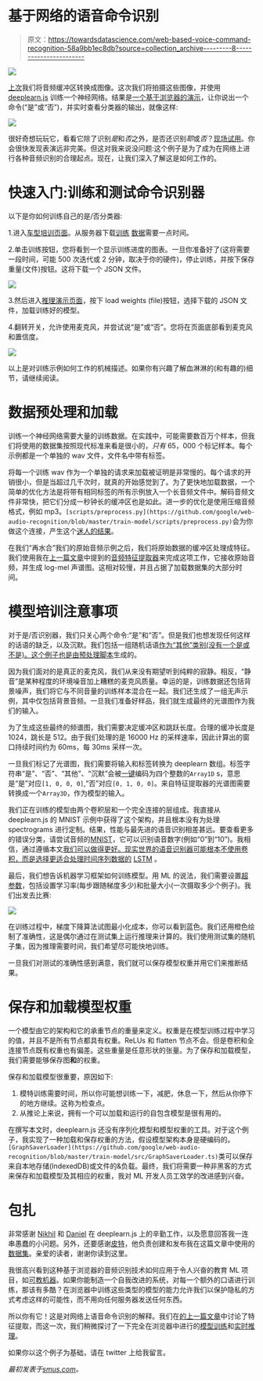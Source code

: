 # 基于网络的语音命令识别

> 原文：<https://towardsdatascience.com/web-based-voice-command-recognition-58a9bb1ec8db?source=collection_archive---------8----------------------->

![](img/00010a642e4bd69feed2f6fc9e18ac61.png)

[上次](http://smus.com/web-audio-ml-features)我们将音频缓冲区转换成图像。这次我们将拍摄这些图像，并使用 [deeplearn.js](https://deeplearnjs.org/) 训练一个神经网络。结果是[一个基于浏览器的演示](https://google.github.io/web-audio-recognition/inference-demo/?model=yesno)，让你说出一个命令(“是”或“否”)，并实时查看分类器的输出，就像这样:

![](img/1cb2b40a46d1fd73c97d0d60914b3c92.png)

很好奇想玩玩它，看看它除了识别*是*和*否*之外，是否还识别*耶*或*否*？[现场试用](https://google.github.io/web-audio-recognition/inference-demo/?model=yesno)。你会很快发现表演远非完美。但这对我来说没问题:这个例子是为了成为在网络上进行各种音频识别的合理起点。现在，让我们深入了解这是如何工作的。

# 快速入门:训练和测试命令识别器

以下是你如何训练自己的是/否分类器:

1.进入[车型培训页面](https://google.github.io/web-audio-recognition/train-model/?data_url=https://storage.googleapis.com/audio-recognition-data&data_extension=mp3)。从服务器下载[训练](https://storage.googleapis.com/audio-recognition-data/yes.mp3) [数据](https://storage.googleapis.com/audio-recognition-data/no.mp3)需要一点时间。

2.单击训练按钮，您将看到一个显示训练进度的图表。一旦你准备好了(这将需要一段时间，可能 500 次迭代或 2 分钟，取决于你的硬件)，停止训练，并按下保存重量(文件)按钮。这将下载一个 JSON 文件。

![](img/ff659b99eeb4e4766b9b836e01bab4b2.png)

3.然后进入[推理演示页面](https://google.github.io/web-audio-recognition/inference-demo/?model=yesno)，按下 load weights (file)按钮，选择下载的 JSON 文件，加载训练好的模型。

4.翻转开关，允许使用麦克风，并尝试说“是”或“否”。您将在页面底部看到麦克风和置信度。

![](img/6e15bb194606b2dc32bc753ef57e3a4a.png)

以上是对训练示例如何工作的机械描述。如果你有兴趣了解血淋淋的(和有趣的)细节，请继续阅读。

# 数据预处理和加载

训练一个神经网络需要大量的训练数据。在实践中，可能需要数百万个样本，但我们将使用的数据集按照现代标准来看是很小的，*只有* 65，000 个标记样本。每个示例都是一个单独的 wav 文件，文件名中带有标签。

将每一个训练 wav 作为一个单独的请求来加载被证明是非常慢的。每个请求的开销很小，但是当超过几千次时，就真的开始感觉到了。为了更快地加载数据，一个简单的优化方法是将带有相同标签的所有示例放入一个长音频文件中。解码音频文件非常快，把它们分成一秒钟长的缓冲区也是如此。进一步的优化是使用压缩音频格式，例如 mp3。`[scripts/preprocess.py](https://github.com/google/web-audio-recognition/blob/master/train-model/scripts/preprocess.py)`会为你做这个连接，产生这个[迷人的结果](https://storage.googleapis.com/audio-recognition-data/yes.mp3)。

在我们“再水合”我们的原始音频示例之后，我们将原始数据的缓冲区处理成特征。我们使用我在[上一篇文章](http://smus.com/web-audio-ml-features)中提到的[音频特征提取器](http://smus.com/web-audio-ml-features)来完成这项工作，它接收原始音频，并生成 log-mel 声谱图。这相对较慢，并且占据了加载数据集的大部分时间。

# 模型培训注意事项

对于是/否识别器，我们只关心两个命令:“是”和“否”。但是我们也想发现任何这样的话语的缺乏，以及沉默。我们包括一组随机话语[作为“其他”类别(没有一个是或不是)。这个例子也是由](https://storage.googleapis.com/audio-recognition-data/other.mp3)[预处理脚本](https://github.com/google/web-audio-recognition/blob/master/train-model/scripts/preprocess.py)生成的。

因为我们面对的是真正的麦克风，我们从来没有期望听到纯粹的寂静。相反，“静音”是某种程度的环境噪音加上糟糕的麦克风质量。幸运的是，训练数据还包括背景噪声，我们将它与不同音量的训练样本混合在一起。我们还生成了一组无声示例，其中仅包括背景音频。一旦我们准备好样品，我们就生成最终的光谱图作为我们的输入。

为了生成这些最终的频谱图，我们需要决定缓冲区和跳跃长度。合理的缓冲长度是 1024，跳长是 512。由于我们处理的是 16000 Hz 的采样速率，因此计算出的窗口持续时间约为 60ms，每 30ms 采样一次。

一旦我们标记了光谱图，我们需要将输入和标签转换为 deeplearn 数组。标签字符串“是”、“否”、“其他”、“沉默”会被[一键](https://en.wikipedia.org/wiki/One-hot)编码为四个整数的`Array1D` s，意思是“是”对应`[1, 0, 0, 0]`,“否”对应`[0, 1, 0, 0]`。来自特征提取器的光谱图需要转换成一个`Array3D`，作为模型的输入。

我们正在训练的模型由两个卷积层和一个完全连接的层组成。我直接从 deeplearn.js 的 MNIST 示例中获得了这个架构，并且根本没有为处理 spectrograms 进行定制。结果，性能与最先进的语音识别相差甚远。要查看更多的错误分类，请尝试音频的[MNIST](https://google.github.io/web-audio-recognition/inference-demo/?model=number)，它可以识别语音数字(例如“0”到“10”)。我相信，通过遵循本文[我们可以做得更好。现实世界的语音识别器可能根本不使用卷积，而是选择更适合处理时间序列数据的](http://www.isca-speech.org/archive/interspeech_2015/papers/i15_1478.pdf) [LSTM](https://en.wikipedia.org/wiki/Long_short-term_memory) 。

最后，我们想告诉机器学习框架如何训练模型。用 ML 的说法，我们需要设置[超参数](https://en.wikipedia.org/wiki/Hyperparameter_(machine_learning))，包括设置学习率(每步跟随梯度多少)和批量大小(一次摄取多少个例子)。我们出发去比赛:

![](img/653d0c6d74b0891958e22676f5715a09.png)

在训练过程中，梯度下降算法试图最小化成本，你可以看到蓝色。我们还用橙色绘制了准确性，这是偶尔通过在测试集上运行推理来计算的。我们使用测试集的随机子集，因为推理需要时间，我们希望尽可能快地训练。

一旦我们对测试的准确性感到满意，我们就可以保存模型权重并用它们来推断结果。

# 保存和加载模型权重

一个模型由它的架构和它的承重节点的重量来定义。权重是在模型训练过程中学习的值，并且不是所有节点都具有权重。ReLUs 和 flatten 节点不会。但是卷积和全连接节点既有权重也有偏差。这些重量是任意形状的张量。为了保存和加载模型，我们需要能够保存图**和**的权重。

保存和加载模型很重要，原因如下:

1.  模特训练需要时间，所以你可能想训练一下，减肥，休息一下，然后从你停下的地方继续。这称为检查点。
2.  从推论上来说，拥有一个可以加载和运行的自包含模型是很有用的。

在撰写本文时，deeplearn.js 还没有序列化模型和模型权重的工具。对于这个例子，我实现了一种加载和保存权重的方法，假设模型架构本身是硬编码的。`[GraphSaverLoader](https://github.com/google/web-audio-recognition/blob/master/train-model/src/GraphSaverLoader.ts)`类可以保存来自本地存储(IndexedDB)或文件的&负载。最终，我们将需要一种非黑客的方式来保存和加载模型及其相应的权重，我对 ML 开发人员工效学的改进感到兴奋。

# 包扎

非常感谢 [Nikhil](https://twitter.com/nsthorat) 和 [Daniel](https://twitter.com/dsmilkov) 在 deeplearn.js 上的辛勤工作，以及愿意回答我一连串愚蠢的小问题。另外，还要感谢[皮特](https://twitter.com/petewarden)，他负责创建和发布我在这篇文章中使用的[数据集](https://storage.cloud.google.com/download.tensorflow.org/data/speech_commands_v0.01.tar.gz)。亲爱的读者，谢谢你读到这里。

我很高兴看到这种基于浏览器的音频识别技术如何应用于令人兴奋的教育 ML 项目，如[可教机器](https://teachablemachine.withgoogle.com/)。如果你能制造一个自我改进的系统，对每一个额外的口语进行训练，那该有多酷？在浏览器中训练这些类型的模型的能力允许我们以保护隐私的方式考虑这样的可能性，而不用向任何服务器发送任何东西。

所以你有它！这是对网络上语音命令识别的解释。我们在[的上一篇文章](http://smus.com/web-audio-ml-features)中讨论了特征提取，而这一次，我们稍微探讨了一下完全在浏览器中进行的[模型训练](https://google.github.io/web-audio-recognition/train-model/?data_url=https://storage.googleapis.com/audio-recognition-data&data_extension=mp3)和[实时推理](https://google.github.io/web-audio-recognition/inference-demo/?model=yesno)。

如果你以这个例子为基础，请在 twitter 上给我留言。

*最初发表于*[*smus.com*](http://smus.com/web-voice-command-recognition/)*。*